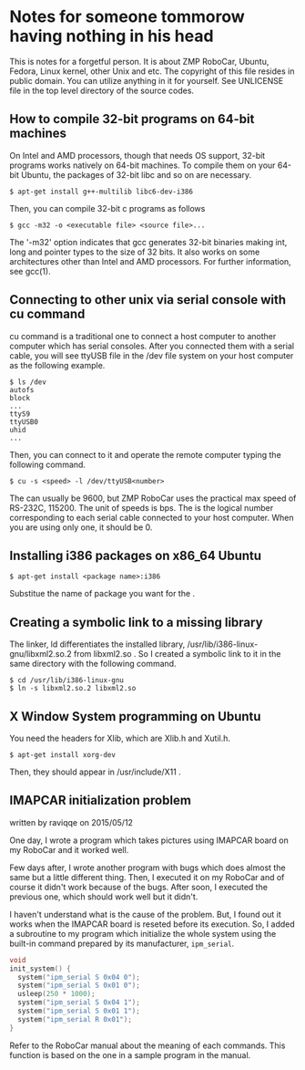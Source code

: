 # Notes for someone tommorow having nothing in his head

This is notes for a forgetful person. It is about ZMP RoboCar, Ubuntu, Fedora,
Linux kernel, other Unix and etc.
The copyright of this file resides in public domain. You can utilize anything
in it for yourself. See UNLICENSE file in the top level directory of the source
codes.

## How to compile 32-bit programs on 64-bit machines

On Intel and AMD processors, though that needs OS support, 32-bit programs
works natively on 64-bit machines.
To compile them on your 64-bit Ubuntu, the packages of 32-bit libc and so on
are necessary.

```
$ apt-get install g++-multilib libc6-dev-i386
```

Then, you can compile 32-bit c programs as follows

```
$ gcc -m32 -o <executable file> <source file>...
```

The '-m32' option indicates that gcc generates 32-bit binaries making int,
long and pointer types to the size of 32 bits.
It also works on some architectures other than Intel and AMD processors.
For further information, see gcc(1).

## Connecting to other unix via serial console with cu command

cu command is a traditional one to connect a host computer to another computer
which has serial consoles. After you connected them with a serial cable, you
will see ttyUSB<number> file in the /dev file system on your host computer as
the following example.

```
$ ls /dev
autofs
block
...
ttyS9
ttyUSB0
uhid
...
```

Then, you can connect to it and operate the remote computer typing the
following command.

```
$ cu -s <speed> -l /dev/ttyUSB<number>
```

The <speed> can usually be 9600, but ZMP RoboCar uses the practical max speed
of RS-232C, 115200. The unit of speeds is bps.
The <number> is the logical number corresponding to each serial cable connected
to your host computer. When you are using only one, it should be 0.

## Installing i386 packages on x86_64 Ubuntu
```
$ apt-get install <package name>:i386
```
Substitue the name of package you want for the <package name>.

## Creating a symbolic link to a missing library
The linker, ld differentiates the installed library,
/usr/lib/i386-linux-gnu/libxml2.so.2 from libxml2.so .
So I created a symbolic link to it in the same directory with the following
command.
```
$ cd /usr/lib/i386-linux-gnu
$ ln -s libxml2.so.2 libxml2.so
```

## X Window System programming on Ubuntu
You need the headers for Xlib, which are Xlib.h and Xutil.h.
```
$ apt-get install xorg-dev
```
Then, they should appear in /usr/include/X11 .


## IMAPCAR initialization problem
written by raviqqe on 2015/05/12

One day, I wrote a program which takes pictures using IMAPCAR board on my
RoboCar and it worked well.

Few days after, I wrote another program with bugs which does almost the same
but a little different thing. Then, I executed it on my RoboCar and of course
it didn't work because of the bugs. After soon, I executed the previous one,
which should work well but it didn't.

I haven't understand what is the cause of the problem. But, I found out it
works when the IMAPCAR board is reseted before its execution. So, I added a
subroutine to my program which initialize the whole system using the built-in
command prepared by its manufacturer, `ipm_serial`.

```c++
void
init_system() {
  system("ipm_serial S 0x04 0");
  system("ipm_serial S 0x01 0");
  usleep(250 * 1000);
  system("ipm_serial S 0x04 1");
  system("ipm_serial S 0x01 1");
  system("ipm_serial R 0x01");
}
``` 

Refer to the RoboCar manual about the meaning of each commands. This function
is based on the one in a sample program in the manual.
